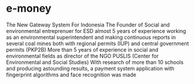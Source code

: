 # e-money
The New Gateway System For Indonesia
The Founder of Social and environmental entreprenuer for ESD
almost 5 years of experience working as an environmental superintendent and making continuous reports in several coal mines both with regional permits (IUP) and central government permits (PKP2B)
More than 5 years of experience in social and environmental fields as director of the NGO PUSLIS (Center for Environmental and Social Studies)
With research of more than 10 schools and producing astounding results, a payment system application with fingerprint algorithms and face recognition was made
